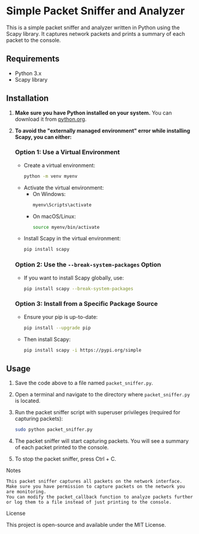 # Simple Packet Sniffer and Analyzer

This is a simple packet sniffer and analyzer written in Python using the Scapy library. It captures network packets and prints a summary of each packet to the console.

## Requirements

- Python 3.x
- Scapy library

## Installation

1. **Make sure you have Python installed on your system.** You can download it from [python.org](https://www.python.org/downloads/).

2. **To avoid the "externally managed environment" error while installing Scapy, you can either:**

   ### Option 1: Use a Virtual Environment
   - Create a virtual environment:
     ```bash
     python -m venv myenv
     ```
   - Activate the virtual environment:
     - On Windows:
       ```bash
       myenv\Scripts\activate
       ```
     - On macOS/Linux:
       ```bash
       source myenv/bin/activate
       ```
   - Install Scapy in the virtual environment:
     ```bash
     pip install scapy
     ```

   ### Option 2: Use the `--break-system-packages` Option
   - If you want to install Scapy globally, use:
     ```bash
     pip install scapy --break-system-packages
     ```

   ### Option 3: Install from a Specific Package Source
   - Ensure your pip is up-to-date:
     ```bash
     pip install --upgrade pip
     ```
   - Then install Scapy:
     ```bash
     pip install scapy -i https://pypi.org/simple
     ```

## Usage

1. Save the code above to a file named `packet_sniffer.py`.

2. Open a terminal and navigate to the directory where `packet_sniffer.py` is located.

3. Run the packet sniffer script with superuser privileges (required for capturing packets):
   ```bash
   sudo python packet_sniffer.py
4. The packet sniffer will start capturing packets. You will see a summary of each packet printed to the console.

5. To stop the packet sniffer, press Ctrl + C.

Notes

    This packet sniffer captures all packets on the network interface. Make sure you have permission to capture packets on the network you are monitoring.
    You can modify the packet_callback function to analyze packets further or log them to a file instead of just printing to the console.

License

This project is open-source and available under the MIT License.
